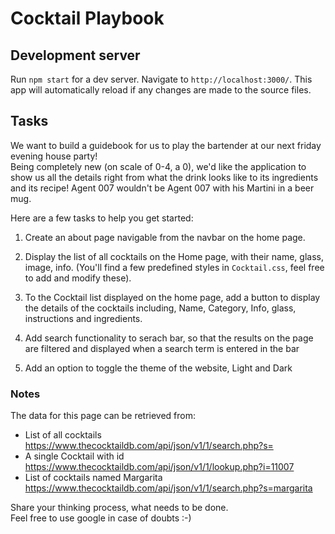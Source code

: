 # Cocktail Playbook

## Development server
Run `npm start` for a dev server. 
Navigate to `http://localhost:3000/`. 
This app will automatically reload if any changes are made to the source files.


## Tasks
We want to build a guidebook for us to play the bartender at our next friday evening house party! \
Being completely new (on scale of 0-4, a 0), we'd like the application to show us all the details right from what the drink looks like to its ingredients and its recipe! Agent 007 wouldn't be Agent 007 with his Martini in a beer mug. 

Here are a few tasks to help you get started:


1. Create an about page navigable from the navbar on the home page.

2. Display the list of all cocktails on the Home page, with their name, glass, image, info. (You'll find a few predefined styles in `Cocktail.css`, feel free to add and modify these).


3. To the Cocktail list displayed on the home page, add a button to display the details of the cocktails including, Name, Category, Info, glass, instructions and ingredients.


4. Add search functionality to serach bar, so that the results on the page are filtered and displayed when a search term is entered in the bar

4. Add an option to toggle the theme of the website, Light and Dark


### Notes
The data for this page can be retrieved from:
- List of all cocktails https://www.thecocktaildb.com/api/json/v1/1/search.php?s=
- A single Cocktail with id  https://www.thecocktaildb.com/api/json/v1/1/lookup.php?i=11007
- List of cocktails named Margarita https://www.thecocktaildb.com/api/json/v1/1/search.php?s=margarita

Share your thinking process, what needs to be done.  
Feel free to use google in case of doubts :-)